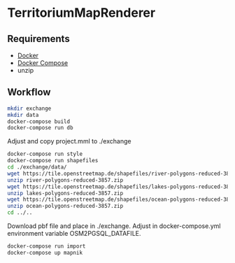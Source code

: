 # TerritoriumMapRenderer

## Requirements
- [Docker](https://www.docker.com/)
- [Docker Compose](https://github.com/docker/compose)
- unzip

## Workflow
``` bash
mkdir exchange
mkdir data
docker-compose build
docker-compose run db
```

Adjust and copy project.mml to ./exchange

``` bash
docker-compose run style
docker-compose run shapefiles
cd ./exchange/data/
wget https://tile.openstreetmap.de/shapefiles/river-polygons-reduced-3857.zip
unzip river-polygons-reduced-3857.zip
wget https://tile.openstreetmap.de/shapefiles/lakes-polygons-reduced-3857.zip
unzip lakes-polygons-reduced-3857.zip
wget https://tile.openstreetmap.de/shapefiles/ocean-polygons-reduced-3857.zip
unzip ocean-polygons-reduced-3857.zip
cd ../..
```

Download pbf file and place in ./exchange. Adjust in docker-compose.yml environment variable OSM2PGSQL_DATAFILE.

``` bash
docker-compose run import
docker-compose up mapnik
```